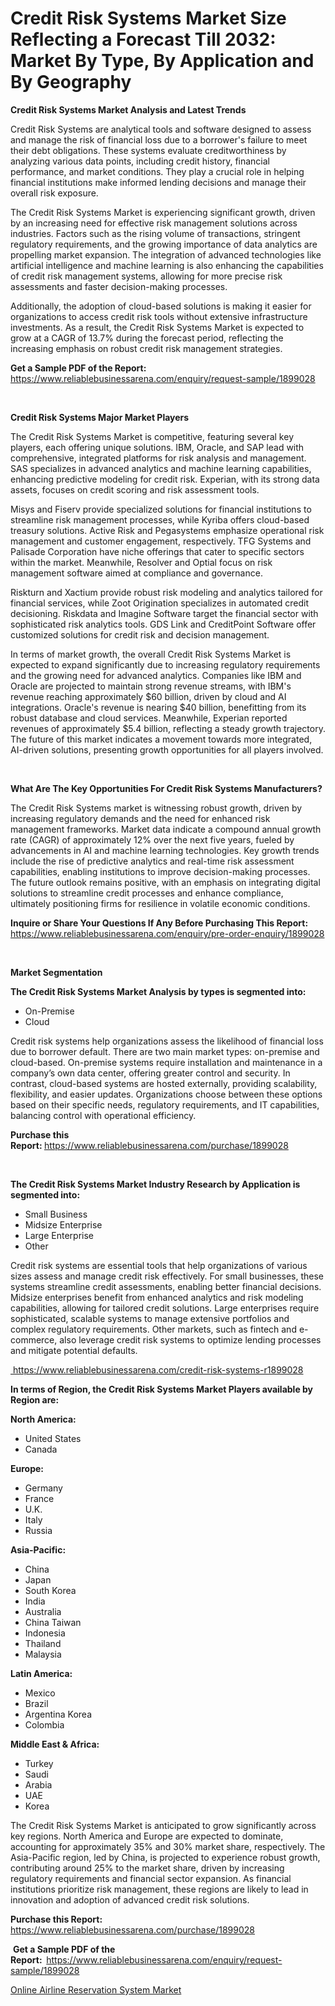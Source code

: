 <p><h1>Credit Risk Systems Market Size Reflecting a Forecast Till 2032: Market By Type, By Application and By Geography</h1></p><p><strong>Credit Risk Systems Market Analysis and Latest Trends</strong></p>
<p><p>Credit Risk Systems are analytical tools and software designed to assess and manage the risk of financial loss due to a borrower's failure to meet their debt obligations. These systems evaluate creditworthiness by analyzing various data points, including credit history, financial performance, and market conditions. They play a crucial role in helping financial institutions make informed lending decisions and manage their overall risk exposure.</p><p>The Credit Risk Systems Market is experiencing significant growth, driven by an increasing need for effective risk management solutions across industries. Factors such as the rising volume of transactions, stringent regulatory requirements, and the growing importance of data analytics are propelling market expansion. The integration of advanced technologies like artificial intelligence and machine learning is also enhancing the capabilities of credit risk management systems, allowing for more precise risk assessments and faster decision-making processes.</p><p>Additionally, the adoption of cloud-based solutions is making it easier for organizations to access credit risk tools without extensive infrastructure investments. As a result, the Credit Risk Systems Market is expected to grow at a CAGR of 13.7% during the forecast period, reflecting the increasing emphasis on robust credit risk management strategies.</p></p>
<p><strong>Get a Sample PDF of the Report:&nbsp;</strong> <a href="https://www.reliablebusinessarena.com/enquiry/request-sample/1899028?utm_campaign=3189&utm_medium=2&utm_source=Github&utm_content=ia&utm_term=09032025&utm_id=credit-risk-systems">https://www.reliablebusinessarena.com/enquiry/request-sample/1899028</a></p>
<p>&nbsp;</p>
<p><strong>Credit Risk Systems Major Market Players</strong></p>
<p><p>The Credit Risk Systems Market is competitive, featuring several key players, each offering unique solutions. IBM, Oracle, and SAP lead with comprehensive, integrated platforms for risk analysis and management. SAS specializes in advanced analytics and machine learning capabilities, enhancing predictive modeling for credit risk. Experian, with its strong data assets, focuses on credit scoring and risk assessment tools.</p><p>Misys and Fiserv provide specialized solutions for financial institutions to streamline risk management processes, while Kyriba offers cloud-based treasury solutions. Active Risk and Pegasystems emphasize operational risk management and customer engagement, respectively. TFG Systems and Palisade Corporation have niche offerings that cater to specific sectors within the market. Meanwhile, Resolver and Optial focus on risk management software aimed at compliance and governance. </p><p>Riskturn and Xactium provide robust risk modeling and analytics tailored for financial services, while Zoot Origination specializes in automated credit decisioning. Riskdata and Imagine Software target the financial sector with sophisticated risk analytics tools. GDS Link and CreditPoint Software offer customized solutions for credit risk and decision management.</p><p>In terms of market growth, the overall Credit Risk Systems Market is expected to expand significantly due to increasing regulatory requirements and the growing need for advanced analytics. Companies like IBM and Oracle are projected to maintain strong revenue streams, with IBM's revenue reaching approximately $60 billion, driven by cloud and AI integrations. Oracle's revenue is nearing $40 billion, benefitting from its robust database and cloud services. Meanwhile, Experian reported revenues of approximately $5.4 billion, reflecting a steady growth trajectory. The future of this market indicates a movement towards more integrated, AI-driven solutions, presenting growth opportunities for all players involved.</p></p>
<p>&nbsp;</p>
<p><strong>What Are The Key Opportunities For Credit Risk Systems Manufacturers?</strong></p>
<p><p>The Credit Risk Systems market is witnessing robust growth, driven by increasing regulatory demands and the need for enhanced risk management frameworks. Market data indicate a compound annual growth rate (CAGR) of approximately 12% over the next five years, fueled by advancements in AI and machine learning technologies. Key growth trends include the rise of predictive analytics and real-time risk assessment capabilities, enabling institutions to improve decision-making processes. The future outlook remains positive, with an emphasis on integrating digital solutions to streamline credit processes and enhance compliance, ultimately positioning firms for resilience in volatile economic conditions.</p></p>
<p><strong>Inquire or Share Your Questions If Any Before Purchasing This Report:</strong> <a href="https://www.reliablebusinessarena.com/enquiry/pre-order-enquiry/1899028?utm_campaign=3189&utm_medium=2&utm_source=Github&utm_content=ia&utm_term=09032025&utm_id=credit-risk-systems">https://www.reliablebusinessarena.com/enquiry/pre-order-enquiry/1899028</a></p>
<p>&nbsp;</p>
<p><strong>Market Segmentation</strong></p>
<p><strong>The Credit Risk Systems Market Analysis by types is segmented into:</strong></p>
<p><ul><li>On-Premise</li><li>Cloud</li></ul></p>
<p><p>Credit risk systems help organizations assess the likelihood of financial loss due to borrower default. There are two main market types: on-premise and cloud-based. On-premise systems require installation and maintenance in a company’s own data center, offering greater control and security. In contrast, cloud-based systems are hosted externally, providing scalability, flexibility, and easier updates. Organizations choose between these options based on their specific needs, regulatory requirements, and IT capabilities, balancing control with operational efficiency.</p></p>
<p><strong>Purchase this Report:&nbsp;</strong><a href="https://www.reliablebusinessarena.com/purchase/1899028?utm_campaign=3189&utm_medium=2&utm_source=Github&utm_content=ia&utm_term=09032025&utm_id=credit-risk-systems">https://www.reliablebusinessarena.com/purchase/1899028</a></p>
<p>&nbsp;</p>
<p><strong>The Credit Risk Systems Market Industry Research by Application is segmented into:</strong></p>
<p><ul><li>Small Business</li><li>Midsize Enterprise</li><li>Large Enterprise</li><li>Other</li></ul></p>
<p><p>Credit risk systems are essential tools that help organizations of various sizes assess and manage credit risk effectively. For small businesses, these systems streamline credit assessments, enabling better financial decisions. Midsize enterprises benefit from enhanced analytics and risk modeling capabilities, allowing for tailored credit solutions. Large enterprises require sophisticated, scalable systems to manage extensive portfolios and complex regulatory requirements. Other markets, such as fintech and e-commerce, also leverage credit risk systems to optimize lending processes and mitigate potential defaults.</p></p>
<p><a href="https://www.reliablebusinessarena.com/credit-risk-systems-r1899028?utm_campaign=3189&utm_medium=2&utm_source=Github&utm_content=ia&utm_term=09032025&utm_id=credit-risk-systems">&nbsp;https://www.reliablebusinessarena.com/credit-risk-systems-r1899028</a></p>
<p><strong>In terms of Region, the Credit Risk Systems Market Players available by Region are:</strong></p>
<p>
    <p> <strong> North America: </strong>
        <ul>
            <li>United States</li>
            <li>Canada</li>
        </ul>
        </p> 
    <p> <strong> Europe: </strong>
        <ul>
            <li>Germany</li>
            <li>France</li>
            <li>U.K.</li>
            <li>Italy</li>
            <li>Russia</li>
        </ul>
        </p> 
    <p> <strong> Asia-Pacific: </strong>
        <ul>
            <li>China</li>
            <li>Japan</li>
            <li>South Korea</li>
            <li>India</li>
            <li>Australia</li>
            <li>China Taiwan</li>
            <li>Indonesia</li>
            <li>Thailand</li>
            <li>Malaysia</li>
        </ul>
        </p> 
    <p> <strong> Latin America: </strong>
        <ul>
            <li>Mexico</li>
            <li>Brazil</li>
            <li>Argentina Korea</li>
            <li>Colombia</li>
        </ul>
        </p> 
    <p> <strong> Middle East & Africa: </strong>
        <ul>
            <li>Turkey</li>
            <li>Saudi</li>
            <li>Arabia</li>
            <li>UAE</li>
            <li>Korea</li>
        </ul>
    </p>
    </p>
<p><p>The Credit Risk Systems Market is anticipated to grow significantly across key regions. North America and Europe are expected to dominate, accounting for approximately 35% and 30% market share, respectively. The Asia-Pacific region, led by China, is projected to experience robust growth, contributing around 25% to the market share, driven by increasing regulatory requirements and financial sector expansion. As financial institutions prioritize risk management, these regions are likely to lead in innovation and adoption of advanced credit risk solutions.</p></p>
<p><strong>Purchase this Report: </strong><a href="https://www.reliablebusinessarena.com/purchase/1899028?utm_campaign=3189&utm_medium=2&utm_source=Github&utm_content=ia&utm_term=09032025&utm_id=credit-risk-systems">https://www.reliablebusinessarena.com/purchase/1899028</a></p>
<p>&nbsp;<strong>Get a Sample PDF of the Report:&nbsp;&nbsp;</strong><a href="https://www.reliablebusinessarena.com/enquiry/request-sample/1899028?utm_campaign=3189&utm_medium=2&utm_source=Github&utm_content=ia&utm_term=09032025&utm_id=credit-risk-systems">https://www.reliablebusinessarena.com/enquiry/request-sample/1899028</a></p>
<p><strong></strong></p>
<p><p><a href="https://github.com/anggigpps/Market-Research-Report-List-1/blob/main/online-airline-reservation-system-market.md?utm_campaign=3189&utm_medium=2&utm_source=Github&utm_content=ia&utm_term=09032025&utm_id=credit-risk-systems">Online Airline Reservation System Market</a></p></p>